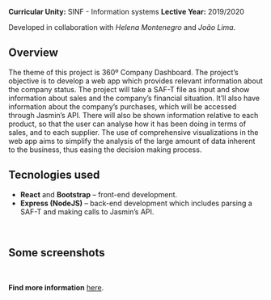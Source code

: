 **Curricular Unity:** SINF - Information systems
**Lective Year:** 2019/2020

Developed in collaboration with *Helena Montenegro* and *João Lima*.

## Overview

The theme of this project is 360º Company Dashboard.
The project’s objective is to develop a web app which provides relevant information about the company status.
The project will take a SAF-T file as input and show information about sales and the company’s financial situation. It’ll also have information about the company’s purchases, which will be accessed through Jasmin’s API. There will also be shown information relative to
each product, so that the user can analyse how it has been doing in terms of sales, and to each supplier.
The use of comprehensive visualizations in the web app aims to simplify the analysis of the large amount of data inherent to the business, thus easing the decision making process.
<br>

## Tecnologies used
* **React** and **Bootstrap** – front-end development.
* **Express (NodeJS)** – back-end development which includes parsing a SAF-T and making calls to Jasmin’s API.
<br>

## Some screenshots

<br>

**Find more information** [here](https://github.com/SmilingOwl/SINF-19_20/blob/master/docs/SINF-relatorio-final.pdf).
<br>
